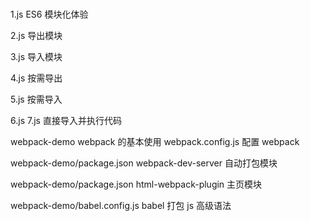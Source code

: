 #

1.js ES6 模块化体验

2.js 导出模块

3.js 导入模块

4.js 按需导出

5.js 按需导入

6.js 7.js 直接导入并执行代码

webpack-demo webpack 的基本使用 webpack.config.js 配置 webpack

webpack-demo/package.json webpack-dev-server 自动打包模块

webpack-demo/package.json html-webpack-plugin 主页模块

webpack-demo/babel.config.js babel 打包 js 高级语法
